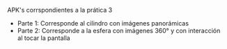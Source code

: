 APK's corrspondientes a la prática 3

- Parte 1: Corresponde al cilindro con imágenes panorámicas
- Parte 2: Corresponde a la esfera con imágenes 360° y con interacción al tocar la pantalla
